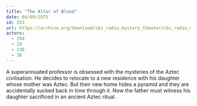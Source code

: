 ```yaml
---
title: "The Altar of Blood"
date: 04/09/1975
id: 253
url: https://archive.org/download/cbs_radio_mystery_theater/cbs_radio_mystery_theater-0251-0300.zip/cbs_radio_mystery_theater-0251-0300%2Fcbsrmt_0253_the_altar_of_blood.mp3
actors:
  - 204
  - 29
  - 136
  - 38
---
```

A superannuated professor is obsessed with the mysteries of the Aztec civilisation. He decides to relocate to a new residence with his daughter whose mother was Aztec. But their new home hides a pyramid and they are accidentally sucked back in time through it. Now the father must witness his daughter sacrificed in an ancient Aztec ritual.